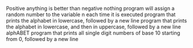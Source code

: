 Positive anything is better than negative nothing
program will assign a random number to the variable n each time it is executed
program that prints the alphabet in lowercase, followed by a new line
program that prints the alphabet in lowercase, and then in uppercase, followed by a new line
alphABET
program that prints all single digit numbers of base 10 starting from 0, followed by a new line
